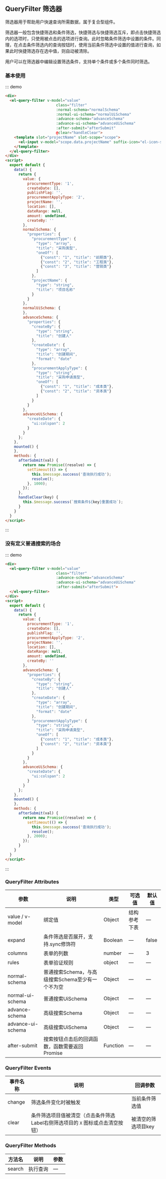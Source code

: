## QueryFilter 筛选器
筛选器用于帮助用户快速查询所需数据，属于复合型组件。

筛选器一般包含快捷筛选和条件筛选，快捷筛选与快捷筛选互斥，即点击快捷筛选内的选项时，只使用被点击的选项进行查询。此时忽略条件筛选中设置的条件。同理，在点击条件筛选内的查询按钮时，使用当前条件筛选中设置的值进行查询，如果此时快捷筛选存在选中值，则自动被清除。

用户可以在筛选器中编辑设置筛选条件，支持单个条件或多个条件同时筛选。

### 基本使用

::: demo
```html
<div>
  <el-query-filter v-model="value"
                       class="filter"
                       :normal-schema="normalSchema"
                       :normal-ui-schema="normalUiSchema"
                       :advance-schema="advanceSchema"
                       :advance-ui-schema="advanceUiSchema"
                       :after-submit="afterSubmit"
                       @clear="handleClear">
    <template slot="projectName" slot-scope="scope">
      <el-input v-model="scope.data.projectName" suffix-icon="el-icon-search"/>
    </template>
  </el-query-filter>
</div>
<script>
  export default {
    data() {
      return {
        value: {
          procurementType: '1',
          createDate: [],
          publishFlag: '',
          procurementApplyType: '2',
          projectName: '',
          location: [],
          dateRange: null,
          amount: undefined,
          createBy: ''
        },
        normalSchema: {
          "properties": {
            "procurementType": {
              "type": "array",
              "title": "采购类型",
              "oneOf": [
                {"const": "1", "title": "前期类"},
                {"const": "2", "title": "工程类"},
                {"const": "3", "title": "营销类"}
              ]
            },
            "projectName": {
              "type": "string",
              "title": "项目名称"
            }
          }
        },
        normalUiSchema: {
        },
        advanceSchema: {
          "properties": {
            "createBy": {
              "type": "string",
              "title": "创建人"
            },
            "createDate": {
              "type": "array",
              "title": "创建期间",
              "format": "date"
            },
            "procurementApplyType": {
              "type": "string",
              "title": "采购申请类型",
              "oneOf": [
                {"const": "1", "title": "成本类"},
                {"const": "2", "title": "资本类"}
              ]
            }
          }
        },
        advanceUiSchema: {
          "createDate": {
            "ui:colspan": 2
          }
        }
      };
    },
    mounted() {
    },
    methods: {
      afterSubmit(val) {
        return new Promise((resolve) => {
          setTimeout(() => {
            this.$message.success('查询执行成功');
            resolve();
          }, 1000);
        });
      },
      handleClear(key) {
        this.$message.success(`搜索条件${key}重置成功`);
      }
    }
  }
</script>
```
:::


### 没有定义普通搜索的场合

::: demo
```html
<div>
  <el-query-filter v-model="value"
                       class="filter"
                       :advance-schema="advanceSchema"
                       :advance-ui-schema="advanceUiSchema"
                       :after-submit="afterSubmit">
  </el-query-filter>
</div>
<script>
  export default {
    data() {
      return {
        value: {
          procurementType: '1',
          createDate: [],
          publishFlag: '',
          procurementApplyType: '2',
          projectName: '',
          location: [],
          dateRange: null,
          amount: undefined,
          createBy: ''
        },
        advanceSchema: {
          "properties": {
            "createBy": {
              "type": "string",
              "title": "创建人"
            },
            "createDate": {
              "type": "array",
              "title": "创建期间",
              "format": "date"
            },
            "procurementApplyType": {
              "type": "string",
              "title": "采购申请类型",
              "oneOf": [
                {"const": "1", "title": "成本类"},
                {"const": "2", "title": "资本类"}
              ]
            }
          }
        },
        advanceUiSchema: {
          "createDate": {
            "ui:colspan": 2
          }
        }
      };
    },
    mounted() {
    },
    methods: {
      afterSubmit(val) {
        return new Promise((resolve) => {
          setTimeout(() => {
            this.$message.success('查询执行成功');
            resolve();
          }, 2000);
        });
      }
    }
  }
</script>
```
:::

### QueryFilter Attributes

| 参数      | 说明          | 类型      | 可选值                           | 默认值  |
|---------- |-------------- |---------- |--------------------------------  |-------- |
| value / v-model | 绑定值 | Object | 结构参考下表 | — |
| expand | 条件筛选是否展开，支持.sync修饰符 | Boolean | — | false |
| columns | 表单的列数 | number | — | 3 |
| rules    | 表单验证规则 | object | — | — |
| normal-schema | 普通搜索Schema，与高级搜索Schema至少有一个不为空 | Object | — | — |
| normal-ui-schema | 普通搜索UiSchema | Object | — | — |
| advance-schema | 高级搜索Schema | Object | — | — |
| advance-ui-schema | 高级搜索UiSchema | Object | — | — |
| after-submit | 搜索按钮点击后的回调函数，函数需要返回Promise | Function | — | — |
### QueryFilter Events

| 事件名称      | 说明    | 回调参数      |
|---------- |-------- |---------- |
| change  | 筛选条件变化时被触发 | 当前条件筛选值 |
| clear  | 条件筛选项目值被清空（点击条件筛选Label右侧筛选项目的 `X` 图标或点击清空按钮） | 被清空的筛选项目key |

### QueryFilter Methods

| 方法名      | 说明          | 参数
|---------- |-------------- | --------------
|  search | 执行查询 | — |
